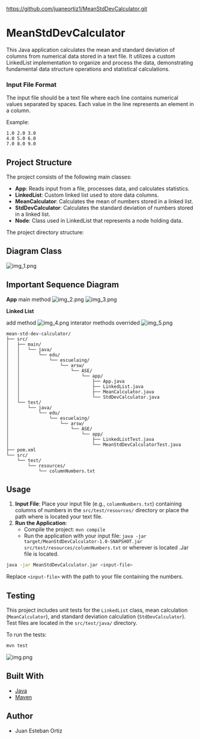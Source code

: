 https://github.com/juaneortiz1/MeanStdDevCalculator.git

# MeanStdDevCalculator

This Java application calculates the mean and standard deviation of columns from numerical data stored in a text file. It utilizes a custom LinkedList implementation to organize and process the data, demonstrating fundamental data structure operations and statistical calculations.


### Input File Format

The input file should be a text file where each line contains numerical values separated by spaces. Each value in the line represents an element in a column.

Example:
```
1.0 2.0 3.0
4.0 5.0 6.0
7.0 8.0 9.0
```

## Project Structure
The project consists of the following main classes:

- **App**: Reads input from a file, processes data, and calculates statistics.
- **LinkedList**: Custom linked list used to store data columns.
- **MeanCalculator**: Calculates the mean of numbers stored in a linked list.
- **StdDevCalculator**: Calculates the standard deviation of numbers stored in a linked list.
- **Node**: Class used in LinkedList that represents a node holding data.

The project directory structure:

## Diagram Class

![img_1.png](img_1.png)

## Important Sequence Diagram
**App**
main method
![img_2.png](img_2.png)
![img_3.png](img_3.png)

**Linked List**

add method
![img_4.png](img_4.png)
interator methods overrided
![img_5.png](img_5.png)
```
mean-std-dev-calculator/
├── src/
│   ├── main/
│   │   └── java/
│   │       └── edu/
│   │           └── escuelaing/
│   │               └── arsw/
│   │                   └── ASE/
│   │                       └── app/
│   │                           ├── App.java
│   │                           ├── LinkedList.java
│   │                           ├── MeanCalculator.java
│   │                           └── StdDevCalculator.java
│   └── test/
│       └── java/
│           └── edu/
│               └── escuelaing/
│                   └── arsw/
│                       └── ASE/
│                           └── app/
│                               ├── LinkedListTest.java
│                               └── MeanStdDevCalculatorTest.java
├── pom.xml
└── src/
    └── test/
        └── resources/
            └── columnNumbers.txt
```

## Usage

1. **Input File**: Place your input file (e.g., `columnNumbers.txt`) containing columns of numbers in the `src/test/resources/` directory or place the path where is located your text file.
2. **Run the Application**:
   - Compile the project: `mvn compile`
   - Run the application with your input file: `java -jar target/MeanStdDevCalculator-1.0-SNAPSHOT.jar src/test/resources/columnNumbers.txt` or wherever is located .Jar file is located.

```bash
java -jar MeanStdDevCalculator.jar <input-file>
```

Replace `<input-file>` with the path to your file containing the numbers.

## Testing

This project includes unit tests for the `LinkedList` class, mean calculation (`MeanCalculator`), and standard deviation calculation (`StdDevCalculator`). Test files are located in the `src/test/java/` directory.

To run the tests:

```bash
mvn test
```
![img.png](img.png)
## Built With

- [Java](https://www.oracle.com/java/technologies/)
- [Maven](https://maven.apache.org/)

## Author

- Juan Esteban Ortiz


